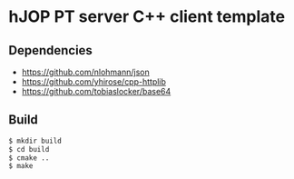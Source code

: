 hJOP PT server C++ client template
==================================

## Dependencies

* <https://github.com/nlohmann/json>
* <https://github.com/yhirose/cpp-httplib>
* <https://github.com/tobiaslocker/base64>

## Build

```bash
$ mkdir build
$ cd build
$ cmake ..
$ make
```
